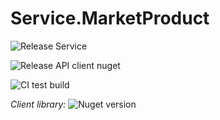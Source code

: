 # Service.MarketProduct

![Release Service](https://github.com/MyJetWallet/Service.MarketProduct/workflows/Release%20Service/badge.svg)

![Release API client nuget](https://github.com/MyJetWallet/Service.MarketProduct/workflows/Release%20API%20client%20nuget/badge.svg)

![CI test build](https://github.com/MyJetWallet/Service.MarketProduct/workflows/CI%20test%20build/badge.svg)

*Client library:* ![Nuget version](https://img.shields.io/nuget/v/MyJetWallet.Service.MarketProduct.Client?label=MyJetWallet.Service.MarketProduct.Client&style=social)

